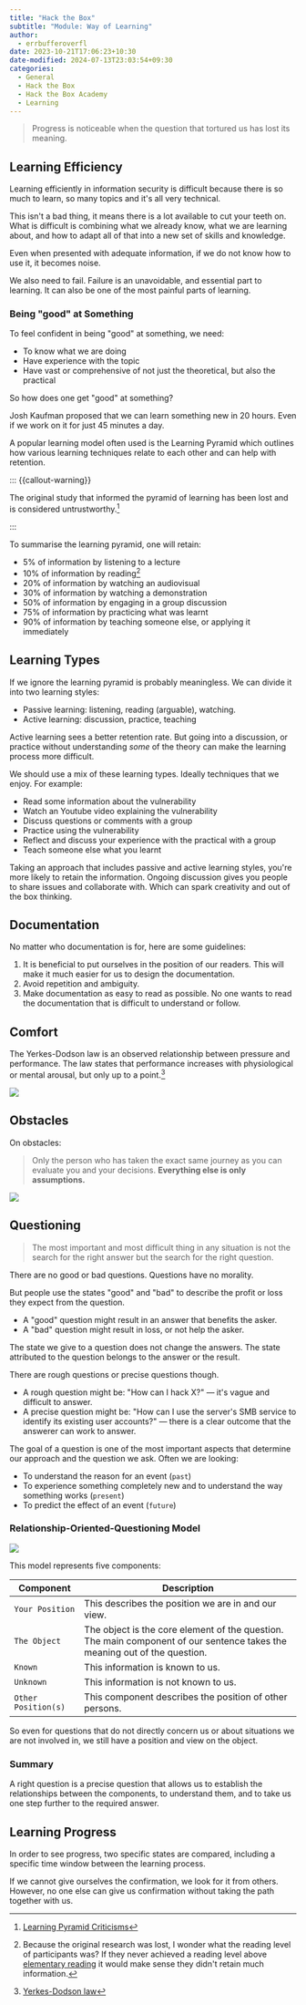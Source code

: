 ```yaml
---
title: "Hack the Box"
subtitle: "Module: Way of Learning"
author:
  - errbufferoverfl
date: 2023-10-21T17:06:23+10:30
date-modified: 2024-07-13T23:03:54+09:30
categories:
  - General
  - Hack the Box
  - Hack the Box Academy
  - Learning
---
```


> Progress is noticeable when the question that tortured us has lost its meaning.

## Learning Efficiency

Learning efficiently in information security is difficult because there is so much to learn, so many topics and it's all very technical.

This isn't a bad thing, it means there is a lot available to cut your teeth on. What is difficult is combining what we already know, what we are learning about, and how to adapt all of that into a new set of skills and knowledge.

Even when presented with adequate information, if we do not know how to use it, it becomes noise.

We also need to fail. Failure is an unavoidable, and essential part to learning. It can also be one of the most painful parts of learning.

### Being "good" at Something

To feel confident in being "good" at something, we need:

- To know what we are doing
- Have experience with the topic
- Have vast or comprehensive of not just the theoretical, but also the practical

So how does one get "good" at something?

Josh Kaufman proposed that we can learn something new in 20 hours. Even if we work on it for just 45 minutes a day.

A popular learning model often used is the Learning Pyramid which outlines how various learning techniques relate to each other and can help with retention.

::: {{callout-warning}}

The original study that informed the pyramid of learning has been lost and is considered untrustworthy.[^1]

:::

To summarise the learning pyramid, one will retain:

- 5% of information by listening to a lecture
- 10% of information by reading[^2]
- 20% of information by watching an audiovisual
- 30% of information by watching a demonstration
- 50% of information by engaging in a group discussion
- 75% of information by practicing what was learnt
- 90% of information by teaching someone else, or applying it immediately

## Learning Types

If we ignore the learning pyramid is probably meaningless. We can divide it into two learning styles:

- Passive learning: listening, reading (arguable), watching.
- Active learning: discussion, practice, teaching

Active learning sees a better retention rate. But going into a discussion, or practice without understanding *some* of the theory can make the learning process more difficult.

We should use a mix of these learning types. Ideally techniques that we enjoy. For example:

- Read some information about the vulnerability
- Watch an Youtube video explaining the vulnerability
- Discuss questions or comments with a group
- Practice using the vulnerability
- Reflect and discuss your experience with the practical with a group
- Teach someone else what you learnt

Taking an approach that includes passive and active learning styles, you're more likely to retain the information. Ongoing discussion gives you people to share issues and collaborate with. Which can spark creativity and out of the box thinking.

## Documentation

No matter who documentation is for, here are some guidelines:

1. It is beneficial to put ourselves in the position of our readers. This will make it much easier for us to design the documentation.
2. Avoid repetition and ambiguity.
3. Make documentation as easy to read as possible. No one wants to read the documentation that is difficult to understand or follow.

## Comfort

The Yerkes-Dodson law is an observed relationship between pressure and performance. The law states that performance increases with physiological or mental arousal, but only up to a point.[^3]

![](/imgs/hack-the-box-way-of-learning.png)

## Obstacles

On obstacles:

> Only the person who has taken the exact same journey as you can evaluate you and your decisions. **Everything else is only assumptions.**

![](/imgs/hack-the-box-way-of-learning-3.png)

## Questioning

> The most important and most difficult thing in any situation is not the search for the right answer but the search for the right question.

There are no good or bad questions. Questions have no morality.

But people use the states "good" and "bad" to describe the profit or loss they expect from the question.

- A "good" question might result in an answer that benefits the asker.
- A "bad" question might result in loss, or not help the asker.

The state we give to a question does not change the answers. The state attributed to the question belongs to the answer or the result.

There are rough questions or precise questions though.

- A rough question might be: "How can I hack X?" — it's vague and difficult to answer.
- A precise question might be: "How can I use the server's SMB service to identify its existing user accounts?" — there is a clear outcome that the answerer can work to answer.

The goal of a question is one of the most important aspects that determine our approach and the question we ask. Often we are looking:

- To understand the reason for an event (`past`)
- To experience something completely new and to understand the way something works (`present`)
- To predict the effect of an event (`future`)

### Relationship-Oriented-Questioning Model

![](/imgs/hack-the-box-way-of-learning-1.png)

This model represents five components:

|**Component**|**Description**|
|---|---|
|`Your Position`|This describes the position we are in and our view.|
|`The Object`|The object is the core element of the question. The main component of our sentence takes the meaning out of the question.|
|`Known`|This information is known to us.|
|`Unknown`|This information is not known to us.|
|`Other Position(s)`|This component describes the position of other persons.|

So even for questions that do not directly concern us or about situations we are not involved in, we still have a position and view on the object.

### Summary

A right question is a precise question that allows us to establish the relationships between the components, to understand them, and to take us one step further to the required answer.

## Learning Progress

In order to see progress, two specific states are compared, including a specific time window between the learning process.

If we cannot give ourselves the confirmation, we look for it from others. However, no one else can give us confirmation without taking the path together with us.

[^1]: [Learning Pyramid Criticisms](https://www.researchgate.net/publication/285798853_A_rebuttal_of_NTL_Institute%27s_learning_pyramid)
[^2]: Because the original research was lost, I wonder what the reading level of participants was? If they never achieved a reading level above [elementary reading](../antilibrary/how-to-read-a-book.md) it would make sense they didn't retain much information.
[^3]: [Yerkes-Dodson law](https://en.wikipedia.org/wiki/Yerkes%E2%80%93Dodson_law)
